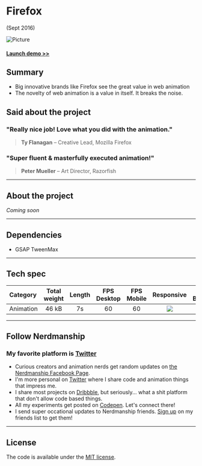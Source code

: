 [firefox-project_img]: assets/project-images/firefox-project.png
[firefox_animation]: http://s.codepen.io/nerdmanship/debug/rrrajP
[no]: assets/project-images/no.png
[yes]: assets/project-images/yes.png

# Firefox

(Sept 2016)

![Picture][firefox-project_img]

#### [Launch demo >>][firefox_animation]

## Summary

* Big innovative brands like Firefox see the great value in web animation
* The novelty of web animation is a value in itself. It breaks the noise.

## Said about the project

### "Really nice job! Love what you did with the animation."
> **Ty Flanagan** – Creative Lead, Mozilla Firefox

### "Super fluent & masterfully executed animation!"
> **Peter Mueller** – Art Director, Razorfish

---

## About the project

*Coming soon*

---

## Dependencies

* GSAP TweenMax

---

## Tech spec

| Category | Total weight | Length | FPS Desktop | FPS Mobile | Responsive | All Browsers* |
| :-------- | :-----: | :-----: | :-----: | :-----: |  :-----: | :-----: |
| Animation | 46 kB | 7s | 60 | 60 | ![][yes] | ![][yes] |

---

## Follow Nerdmanship

### My favorite platform is [Twitter](http://www.twitter.com/stromqvist)

* Curious creators and animation nerds get random updates on [the Nerdmanship Facebook Page](http://www.facebook.com/nerdmanship).
* I'm more personal on [Twitter](http://www.twitter.com/stromqvist) where I share code and animation things that impress me.
* I share most projects on [Dribbble](http://www.dribbble.com/stromqvist), but seriously... what a shit platform that don't allow code based things.
* All my experiments get posted on [Codepen](http://www.codepen.io/nerdmanship). Let's connect there!
* I send super occational updates to Nerdmanship friends. [Sign up](http://nerdmanship.us13.list-manage.com/subscribe/post?u=bed6727a7b59b995ae23ca252&id=706f47db11) on my friends list to get them!

---

## License

The code is available under the [MIT license](LICENSE.txt).